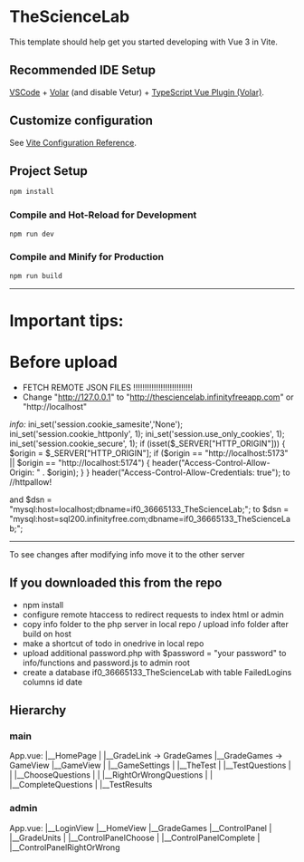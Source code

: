 # TheScienceLab

This template should help get you started developing with Vue 3 in Vite.

## Recommended IDE Setup

[VSCode](https://code.visualstudio.com/) + [Volar](https://marketplace.visualstudio.com/items?itemName=Vue.volar) (and disable Vetur) + [TypeScript Vue Plugin (Volar)](https://marketplace.visualstudio.com/items?itemName=Vue.vscode-typescript-vue-plugin).

## Customize configuration

See [Vite Configuration Reference](https://vitejs.dev/config/).

## Project Setup

```sh
npm install
```

### Compile and Hot-Reload for Development

```sh
npm run dev
```

### Compile and Minify for Production

```sh
npm run build
```
------------------------------
# Important tips:

# Before upload

* FETCH REMOTE JSON FILES !!!!!!!!!!!!!!!!!!!!!!!!!!
* Change "http://127.0.0.1" to "http://thesciencelab.infinityfreeapp.com" or "http://localhost"

*info:*
ini_set('session.cookie_samesite','None');
ini_set('session.cookie_httponly', 1);
ini_set('session.use_only_cookies', 1);
ini_set('session.cookie_secure', 1);
if (isset($_SERVER["HTTP_ORIGIN"])) {
    $origin = $_SERVER["HTTP_ORIGIN"];
    if ($origin == "http://localhost:5173" || $origin == "http://localhost:5174") {
        header("Access-Control-Allow-Origin: " . $origin);
    }
}
header("Access-Control-Allow-Credentials: true");
to
//httpallow!

and
    $dsn = "mysql:host=localhost;dbname=if0_36665133_TheScienceLab;";
to
    $dsn = "mysql:host=sql200.infinityfree.com;dbname=if0_36665133_TheScienceLab;";

-----------------------------------------

To see changes after modifying info move it to the other server
## If you downloaded this from the repo

* npm install
* configure remote htaccess to redirect requests to index html or admin
* copy info folder to the php server in local repo / upload info folder after build on host
* make a shortcut of todo in onedrive in local repo
* upload additional password.php with $password = "your password" to info/functions and password.js to admin root
* create a database if0_36665133_TheScienceLab with table FailedLogins columns id date

## Hierarchy
### main
App.vue:
|__HomePage
|   |__GradeLink -> GradeGames
|__GradeGames -> GameView
|__GameView
|   |__GameSettings
|   |__TheTest
|      |__TestQuestions
|      |   |__ChooseQuestions
|      |   |__RightOrWrongQuestions
|      |   |__CompleteQuestions
|      |__TestResults
### admin
App.vue:
|__LoginView
|__HomeView
|__GradeGames
|__ControlPanel
|   |__GradeUnits
|   |__ControlPanelChoose
|   |__ControlPanelComplete
|   |__ControlPanelRightOrWrong
